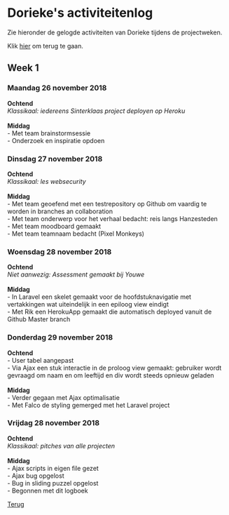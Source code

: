 <h1>Dorieke's activiteitenlog</h1>

<p>Zie hieronder de gelogde activiteiten van Dorieke tijdens de projectweken.</p>
<p>Klik <a href="README.md">hier</a> om terug te gaan.</p>

<h2>Week 1</h2>

<h3>Maandag 26 november 2018</h3>
<b>Ochtend</b><br />
<i>Klassikaal: iedereens Sinterklaas project deployen op Heroku</i><br />
<br />
<b>Middag</b><br />
- Met team brainstormsessie<br />
- Onderzoek en inspiratie opdoen<br />

<h3>Dinsdag 27 november 2018</h3>
<b>Ochtend</b><br />
<i>Klassikaal: les websecurity</i><br />
<br />
<b>Middag</b><br />
- Met team geoefend met een testrepository op Github om vaardig te worden in branches an collaboration<br />
- Met team onderwerp voor het verhaal bedacht: reis langs Hanzesteden<br />
- Met team moodboard gemaakt<br />
- Met team teamnaam bedacht (Pixel Monkeys)<br />

<h3>Woensdag 28 november 2018</h3>
<b>Ochtend</b><br />
<i>Niet aanwezig: Assessment gemaakt bij Youwe</i><br />
<br />
<b>Middag</b><br />
- In Laravel een skelet gemaakt voor de hoofdstuknavigatie met vertakkingen wat uiteindelijk in een epiloog view eindigt<br />
- Met Rik een HerokuApp gemaakt die automatisch deployed vanuit de Github Master branch<br />

<h3>Donderdag 29 november 2018</h3>
<b>Ochtend</b><br />
- User tabel aangepast<br />
- Via Ajax een stuk interactie in de proloog view gemaakt: gebruiker wordt gevraagd om naam en om leeftijd en div wordt steeds opnieuw geladen<br />
<br />
<b>Middag</b><br />
- Verder gegaan met Ajax optimalisatie<br />
- Met Falco de styling gemerged met het Laravel project<br />

<h3>Vrijdag 28 november 2018</h3>
<b>Ochtend</b><br />
<i>Klassikaal: pitches van alle projecten</i><br />
<br />
<b>Middag</b><br />
- Ajax scripts in eigen file gezet<br />
- Ajax bug opgelost<br />
- Bug in sliding puzzel opgelost<br />
- Begonnen met dit logboek<br />


<a href="README.md">Terug</a>